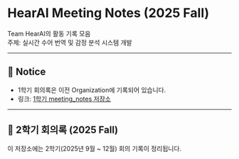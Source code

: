 # HearAI Meeting Notes (2025 Fall)

Team HearAI의 활동 기록 모음  
주제: 실시간 수어 번역 및 감정 분석 시스템 개발  

---

## 📌 Notice
- 1학기 회의록은 이전 Organization에 기록되어 있습니다.  
- 링크: [1학기 meeting_notes 저장소](https://github.com/2025HearAI/meeting_notes)  

---

## 📂 2학기 회의록 (2025 Fall)
이 저장소에는 2학기(2025년 9월 ~ 12월) 회의 기록이 정리됩니다.
